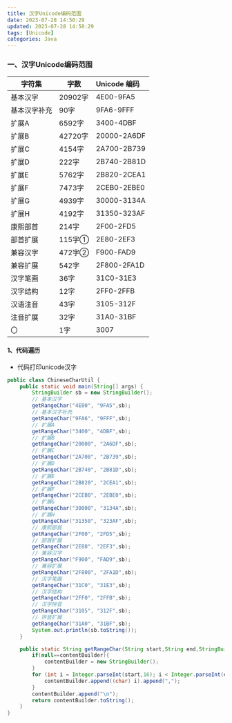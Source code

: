 ```yaml
---
title: 汉字Unicode编码范围
date: 2023-07-28 14:50:29
updated: 2023-07-28 14:50:29
tags: [Unicode]
categories: Java
---
```


### 一、汉字Unicode编码范围


|字符集	|字数	|Unicode 编码|
|--|--|:--|
|基本汉字	|20902字	 |4E00-9FA5|
|基本汉字补充	 |90字	 |9FA6-9FFF|
|扩展A	|6592字	 |3400-4DBF|
|扩展B	|42720字	 |20000-2A6DF|
|扩展C	|4154字	 |2A700-2B739|
|扩展D	|222字	 |2B740-2B81D|
|扩展E	|5762字	 |2B820-2CEA1|
|扩展F	|7473字	 |2CEB0-2EBE0|
|扩展G	|4939字	 |30000-3134A|
|扩展H	|4192字	 |31350-323AF|
|康熙部首	|214字	 |2F00-2FD5|
|部首扩展	|115字①	 |2E80-2EF3|
|兼容汉字	|472字②	 |F900-FAD9|
|兼容扩展	|542字	 |2F800-2FA1D|
|汉字笔画	|36字	  |31C0-31E3|
|汉字结构	|12字 	 |2FF0-2FFB|
|汉语注音	|43字 	 |3105-312F|
|注音扩展	|32字 	 |31A0-31BF|
|〇	|1字	|3007|

<!--more-->

#### 1、代码遍历
- 代码打印unicode汉字

```java
public class ChineseCharUtil {
    public static void main(String[] args) {
        StringBuilder sb = new StringBuilder();
        // 基本汉字
        getRangeChar("4E00", "9FA5",sb);
        // 基本汉字补充
        getRangeChar("9FA6", "9FFF",sb);
        // 扩展A
        getRangeChar("3400", "4DBF",sb);
        // 扩展B
        getRangeChar("20000", "2A6DF",sb);
        // 扩展C
        getRangeChar("2A700", "2B739",sb);
        // 扩展D
        getRangeChar("2B740", "2B81D",sb);
        // 扩展E
        getRangeChar("2B820", "2CEA1",sb);
        // 扩展F
        getRangeChar("2CEB0", "2EBE0",sb);
        // 扩展G
        getRangeChar("30000", "3134A",sb);
        // 扩展H
        getRangeChar("31350", "323AF",sb);
        // 康熙部首
        getRangeChar("2F00", "2FD5",sb);
        // 部首扩展
        getRangeChar("2E80", "2EF3",sb);
        // 兼容汉字
        getRangeChar("F900", "FAD9",sb);
        // 兼容扩展
        getRangeChar("2F800", "2FA1D",sb);
        // 汉字笔画
        getRangeChar("31C0", "31E3",sb);
        // 汉字结构
        getRangeChar("2FF0", "2FFB",sb);
        // 汉字拼音
        getRangeChar("3105", "312F",sb);
        // 拼音扩展
        getRangeChar("31A0", "31BF",sb);
        System.out.println(sb.toString());
    }

    public static String getRangeChar(String start,String end,StringBuilder contentBuilder){
        if(null==contentBuilder){
            contentBuilder = new StringBuilder();
        }
        for (int i = Integer.parseInt(start,16); i < Integer.parseInt(end,16); i++) {
            contentBuilder.append((char) i).append(",");
        }
        contentBuilder.append("\n");
        return contentBuilder.toString();
    }
}
```
